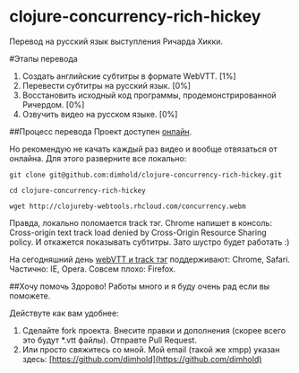 clojure-concurrency-rich-hickey
===============================

Перевод на русский язык выступления Ричарда Хикки.

#Этапы перевода
1. Создать английские субтитры в формате WebVTT. [1%]
2. Перевести субтитры на русский язык. [0%]
3. Восстановить исходный код программы, продемонстрированной Ричердом. [0%]
4. Озвучить видео на русском языке. [0%]

##Процесс перевода
Проект доступен [онлайн](http://clojureby-webtools.rhcloud.com/).

Но рекомендую не качать каждый раз видео и вообще отвязаться от онлайна. Для этого разверните все локально:

`git clone git@github.com:dimhold/clojure-concurrency-rich-hickey.git`

`cd clojure-concurrency-rich-hickey`

`wget http://clojureby-webtools.rhcloud.com/concurrency.webm`


Правда, локально поломается track тэг. 
Chrome напишет в консоль: Cross-origin text track load denied by Cross-Origin Resource Sharing policy. И откажется показывать субтитры.
Зато шустро будет работать :)


На сегодняшний день [webVTT и track тэг](http://dev.w3.org/html5/webvtt) поддерживают: Chrome, Safari. Частично: IE, Opera. Совсем плохо: Firefox.


##Хочу помочь
Здорово! Работы много и я буду очень рад если вы поможете.

Действуте как вам удобнее:

1. Сделайте fork проекта. Внесите правки и дополнения (скорее всего это будут *.vtt файлы). Отправте Pull Request.
2. Или просто свяжитесь со мной. Мой email (такой же xmpp) указан здесь: [https://github.com/dimhold](https://github.com/dimhold)
